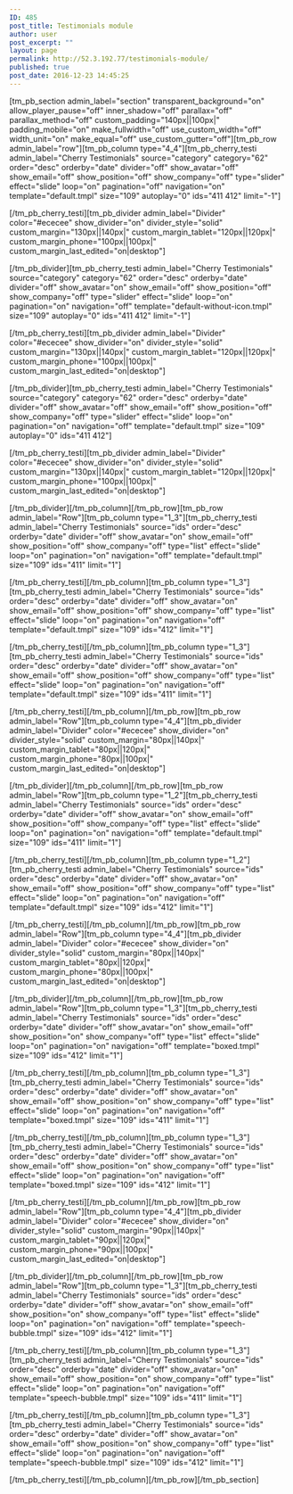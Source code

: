```yaml
---
ID: 485
post_title: Testimonials module
author: user
post_excerpt: ""
layout: page
permalink: http://52.3.192.77/testimonials-module/
published: true
post_date: 2016-12-23 14:45:25
---
```

[tm_pb_section admin_label="section" transparent_background="on" allow_player_pause="off" inner_shadow="off" parallax="off" parallax_method="off" custom_padding="140px||100px|" padding_mobile="on" make_fullwidth="off" use_custom_width="off" width_unit="on" make_equal="off" use_custom_gutter="off"][tm_pb_row admin_label="row"][tm_pb_column type="4_4"][tm_pb_cherry_testi admin_label="Cherry Testimonials" source="category" category="62" order="desc" orderby="date" divider="off" show_avatar="off" show_email="off" show_position="off" show_company="off" type="slider" effect="slide" loop="on" pagination="off" navigation="on" template="default.tmpl" size="109" autoplay="0" ids="411 412" limit="-1"]

<p></p>

[/tm_pb_cherry_testi][tm_pb_divider admin_label="Divider" color="#ececee" show_divider="on" divider_style="solid" custom_margin="130px||140px|" custom_margin_tablet="120px||120px|" custom_margin_phone="100px||100px|" custom_margin_last_edited="on|desktop"]

<p></p>

[/tm_pb_divider][tm_pb_cherry_testi admin_label="Cherry Testimonials" source="category" category="62" order="desc" orderby="date" divider="off" show_avatar="on" show_email="off" show_position="off" show_company="off" type="slider" effect="slide" loop="on" pagination="on" navigation="off" template="default-without-icon.tmpl" size="109" autoplay="0" ids="411 412" limit="-1"]

<p></p>

[/tm_pb_cherry_testi][tm_pb_divider admin_label="Divider" color="#ececee" show_divider="on" divider_style="solid" custom_margin="130px||140px|" custom_margin_tablet="120px||120px|" custom_margin_phone="100px||100px|" custom_margin_last_edited="on|desktop"]

<p></p>

[/tm_pb_divider][tm_pb_cherry_testi admin_label="Cherry Testimonials" source="category" category="62" order="desc" orderby="date" divider="off" show_avatar="off" show_email="off" show_position="off" show_company="off" type="slider" effect="slide" loop="on" pagination="on" navigation="off" template="default.tmpl" size="109" autoplay="0" ids="411 412"]

<p></p>

[/tm_pb_cherry_testi][tm_pb_divider admin_label="Divider" color="#ececee" show_divider="on" divider_style="solid" custom_margin="130px||140px|" custom_margin_tablet="120px||120px|" custom_margin_phone="100px||100px|" custom_margin_last_edited="on|desktop"]

<p></p>

[/tm_pb_divider][/tm_pb_column][/tm_pb_row][tm_pb_row admin_label="Row"][tm_pb_column type="1_3"][tm_pb_cherry_testi admin_label="Cherry Testimonials" source="ids" order="desc" orderby="date" divider="off" show_avatar="on" show_email="off" show_position="off" show_company="off" type="list" effect="slide" loop="on" pagination="on" navigation="off" template="default.tmpl" size="109" ids="411" limit="1"]

<p></p>

[/tm_pb_cherry_testi][/tm_pb_column][tm_pb_column type="1_3"][tm_pb_cherry_testi admin_label="Cherry Testimonials" source="ids" order="desc" orderby="date" divider="off" show_avatar="on" show_email="off" show_position="off" show_company="off" type="list" effect="slide" loop="on" pagination="on" navigation="off" template="default.tmpl" size="109" ids="412" limit="1"]

<p></p>

[/tm_pb_cherry_testi][/tm_pb_column][tm_pb_column type="1_3"][tm_pb_cherry_testi admin_label="Cherry Testimonials" source="ids" order="desc" orderby="date" divider="off" show_avatar="on" show_email="off" show_position="off" show_company="off" type="list" effect="slide" loop="on" pagination="on" navigation="off" template="default.tmpl" size="109" ids="411" limit="1"]

<p></p>

[/tm_pb_cherry_testi][/tm_pb_column][/tm_pb_row][tm_pb_row admin_label="Row"][tm_pb_column type="4_4"][tm_pb_divider admin_label="Divider" color="#ececee" show_divider="on" divider_style="solid" custom_margin="80px||140px|" custom_margin_tablet="80px||120px|" custom_margin_phone="80px||100px|" custom_margin_last_edited="on|desktop"]

<p></p>

[/tm_pb_divider][/tm_pb_column][/tm_pb_row][tm_pb_row admin_label="Row"][tm_pb_column type="1_2"][tm_pb_cherry_testi admin_label="Cherry Testimonials" source="ids" order="desc" orderby="date" divider="off" show_avatar="on" show_email="off" show_position="off" show_company="off" type="list" effect="slide" loop="on" pagination="on" navigation="off" template="default.tmpl" size="109" ids="411" limit="1"]

<p></p>

[/tm_pb_cherry_testi][/tm_pb_column][tm_pb_column type="1_2"][tm_pb_cherry_testi admin_label="Cherry Testimonials" source="ids" order="desc" orderby="date" divider="off" show_avatar="on" show_email="off" show_position="off" show_company="off" type="list" effect="slide" loop="on" pagination="on" navigation="off" template="default.tmpl" size="109" ids="412" limit="1"]

<p></p>

[/tm_pb_cherry_testi][/tm_pb_column][/tm_pb_row][tm_pb_row admin_label="Row"][tm_pb_column type="4_4"][tm_pb_divider admin_label="Divider" color="#ececee" show_divider="on" divider_style="solid" custom_margin="80px||140px|" custom_margin_tablet="80px||120px|" custom_margin_phone="80px||100px|" custom_margin_last_edited="on|desktop"]

<p></p>

[/tm_pb_divider][/tm_pb_column][/tm_pb_row][tm_pb_row admin_label="Row"][tm_pb_column type="1_3"][tm_pb_cherry_testi admin_label="Cherry Testimonials" source="ids" order="desc" orderby="date" divider="off" show_avatar="on" show_email="off" show_position="on" show_company="off" type="list" effect="slide" loop="on" pagination="on" navigation="off" template="boxed.tmpl" size="109" ids="412" limit="1"]

<p></p>

[/tm_pb_cherry_testi][/tm_pb_column][tm_pb_column type="1_3"][tm_pb_cherry_testi admin_label="Cherry Testimonials" source="ids" order="desc" orderby="date" divider="off" show_avatar="on" show_email="off" show_position="on" show_company="off" type="list" effect="slide" loop="on" pagination="on" navigation="off" template="boxed.tmpl" size="109" ids="411" limit="1"]

<p></p>

[/tm_pb_cherry_testi][/tm_pb_column][tm_pb_column type="1_3"][tm_pb_cherry_testi admin_label="Cherry Testimonials" source="ids" order="desc" orderby="date" divider="off" show_avatar="on" show_email="off" show_position="on" show_company="off" type="list" effect="slide" loop="on" pagination="on" navigation="off" template="boxed.tmpl" size="109" ids="412" limit="1"]

<p></p>

[/tm_pb_cherry_testi][/tm_pb_column][/tm_pb_row][tm_pb_row admin_label="Row"][tm_pb_column type="4_4"][tm_pb_divider admin_label="Divider" color="#ececee" show_divider="on" divider_style="solid" custom_margin="90px||140px|" custom_margin_tablet="90px||120px|" custom_margin_phone="90px||100px|" custom_margin_last_edited="on|desktop"]

<p></p>

[/tm_pb_divider][/tm_pb_column][/tm_pb_row][tm_pb_row admin_label="Row"][tm_pb_column type="1_3"][tm_pb_cherry_testi admin_label="Cherry Testimonials" source="ids" order="desc" orderby="date" divider="off" show_avatar="on" show_email="off" show_position="on" show_company="off" type="list" effect="slide" loop="on" pagination="on" navigation="off" template="speech-bubble.tmpl" size="109" ids="412" limit="1"]

<p></p>

[/tm_pb_cherry_testi][/tm_pb_column][tm_pb_column type="1_3"][tm_pb_cherry_testi admin_label="Cherry Testimonials" source="ids" order="desc" orderby="date" divider="off" show_avatar="on" show_email="off" show_position="on" show_company="off" type="list" effect="slide" loop="on" pagination="on" navigation="off" template="speech-bubble.tmpl" size="109" ids="411" limit="1"]

<p></p>

[/tm_pb_cherry_testi][/tm_pb_column][tm_pb_column type="1_3"][tm_pb_cherry_testi admin_label="Cherry Testimonials" source="ids" order="desc" orderby="date" divider="off" show_avatar="on" show_email="off" show_position="on" show_company="off" type="list" effect="slide" loop="on" pagination="on" navigation="off" template="speech-bubble.tmpl" size="109" ids="412" limit="1"]

<p></p>

[/tm_pb_cherry_testi][/tm_pb_column][/tm_pb_row][/tm_pb_section]